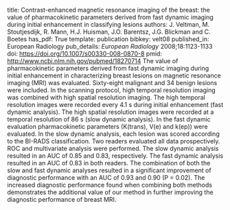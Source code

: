 title: Contrast-enhanced magnetic resonance imaging of the breast: the value of pharmacokinetic parameters derived from fast dynamic imaging during initial enhancement in classifying lesions
authors: J. Veltman, M. Stoutjesdijk, R. Mann, H.J. Huisman, J.O. Barentsz, J.G. Blickman and C. Boetes
has_pdf: True
template: publication
bibkey: velt08
published_in: European Radiology
pub_details: <i>European Radiology</i> 2008;18:1123-1133
doi: https://doi.org/10.1007/s00330-008-0870-8
pmid: http://www.ncbi.nlm.nih.gov/pubmed/18270714
The value of pharmacokinetic parameters derived from fast dynamic imaging during initial enhancement in characterizing breast lesions on magnetic resonance imaging (MRI) was evaluated. Sixty-eight malignant and 34 benign lesions were included. In the scanning protocol, high temporal resolution imaging was combined with high spatial resolution imaging. The high temporal resolution images were recorded every 4.1 s during initial enhancement (fast dynamic analysis). The high spatial resolution images were recorded at a temporal resolution of 86 s (slow dynamic analysis). In the fast dynamic evaluation pharmacokinetic parameters (K(trans), V(e) and k(ep)) were evaluated. In the slow dynamic analysis, each lesion was scored according to the BI-RADS classification. Two readers evaluated all data prospectively. ROC and multivariate analysis were performed. The slow dynamic analysis resulted in an AUC of 0.85 and 0.83, respectively. The fast dynamic analysis resulted in an AUC of 0.83 in both readers. The combination of both the slow and fast dynamic analyses resulted in a significant improvement of diagnostic performance with an AUC of 0.93 and 0.90 (P = 0.02). The increased diagnostic performance found when combining both methods demonstrates the additional value of our method in further improving the diagnostic performance of breast MRI.

